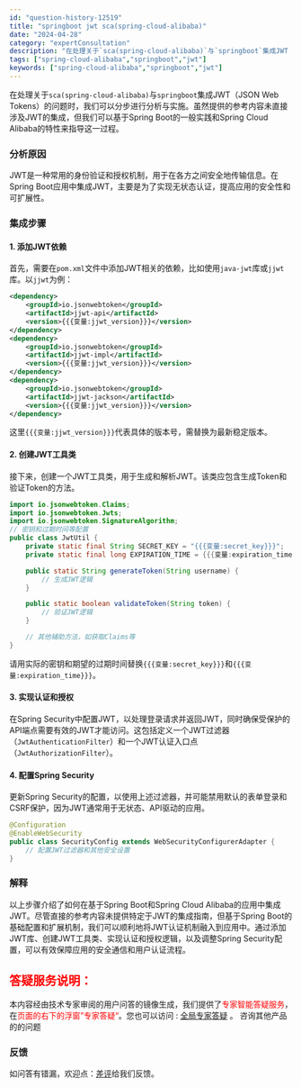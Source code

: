 ```yaml
---
id: "question-history-12519"
title: "springboot jwt sca(spring-cloud-alibaba)"
date: "2024-04-28"
category: "expertConsultation"
description: "在处理关于`sca(spring-cloud-alibaba)`与`springboot`集成JWT（JSON Web Tokens）的问题时，我们可以分步进行分析与实施。虽然提供的参考内容未直接涉及JWT的集成，但我们可以基于Spring Boot的一般实践和Spring Cloud Alibab"
tags: ["spring-cloud-alibaba","springboot","jwt"]
keywords: ["spring-cloud-alibaba","springboot","jwt"]
---
```


在处理关于`sca(spring-cloud-alibaba)`与`springboot`集成JWT（JSON Web Tokens）的问题时，我们可以分步进行分析与实施。虽然提供的参考内容未直接涉及JWT的集成，但我们可以基于Spring Boot的一般实践和Spring Cloud Alibaba的特性来指导这一过程。

### 分析原因

JWT是一种常用的身份验证和授权机制，用于在各方之间安全地传输信息。在Spring Boot应用中集成JWT，主要是为了实现无状态认证，提高应用的安全性和可扩展性。

### 集成步骤

#### 1. 添加JWT依赖

首先，需要在`pom.xml`文件中添加JWT相关的依赖，比如使用`java-jwt`库或`jjwt`库。以`jjwt`为例：
```xml
<dependency>
    <groupId>io.jsonwebtoken</groupId>
    <artifactId>jjwt-api</artifactId>
    <version>{{{变量:jjwt_version}}}</version>
</dependency>
<dependency>
    <groupId>io.jsonwebtoken</groupId>
    <artifactId>jjwt-impl</artifactId>
    <version>{{{变量:jjwt_version}}}</version>
</dependency>
<dependency>
    <groupId>io.jsonwebtoken</groupId>
    <artifactId>jjwt-jackson</artifactId>
    <version>{{{变量:jjwt_version}}}</version>
</dependency>
```
这里`{{{变量:jjwt_version}}}`代表具体的版本号，需替换为最新稳定版本。

#### 2. 创建JWT工具类

接下来，创建一个JWT工具类，用于生成和解析JWT。该类应包含生成Token和验证Token的方法。

```java
import io.jsonwebtoken.Claims;
import io.jsonwebtoken.Jwts;
import io.jsonwebtoken.SignatureAlgorithm;
// 密钥和过期时间等配置
public class JwtUtil {
    private static final String SECRET_KEY = "{{{变量:secret_key}}}";
    private static final long EXPIRATION_TIME = {{{变量:expiration_time}}} * 1000; // 转换为毫秒

    public static String generateToken(String username) {
        // 生成JWT逻辑
    }

    public static boolean validateToken(String token) {
        // 验证JWT逻辑
    }

    // 其他辅助方法，如获取Claims等
}
```
请用实际的密钥和期望的过期时间替换`{{{变量:secret_key}}}`和`{{{变量:expiration_time}}}`。

#### 3. 实现认证和授权

在Spring Security中配置JWT，以处理登录请求并返回JWT，同时确保受保护的API端点需要有效的JWT才能访问。这包括定义一个JWT过滤器（`JwtAuthenticationFilter`）和一个JWT认证入口点（`JwtAuthorizationFilter`）。

#### 4. 配置Spring Security

更新Spring Security的配置，以使用上述过滤器，并可能禁用默认的表单登录和CSRF保护，因为JWT通常用于无状态、API驱动的应用。

```java
@Configuration
@EnableWebSecurity
public class SecurityConfig extends WebSecurityConfigurerAdapter {
    // 配置JWT过滤器和其他安全设置
}
```

### 解释

以上步骤介绍了如何在基于Spring Boot和Spring Cloud Alibaba的应用中集成JWT。尽管直接的参考内容未提供特定于JWT的集成指南，但基于Spring Boot的基础配置和扩展机制，我们可以顺利地将JWT认证机制融入到应用中。通过添加JWT库、创建JWT工具类、实现认证和授权逻辑，以及调整Spring Security配置，可以有效保障应用的安全通信和用户认证流程。
## <font color="#FF0000">答疑服务说明：</font> 

本内容经由技术专家审阅的用户问答的镜像生成，我们提供了<font color="#FF0000">专家智能答疑服务</font>，在<font color="#FF0000">页面的右下的浮窗”专家答疑“</font>。您也可以访问 : [全局专家答疑](https://opensource.alibaba.com/chatBot) 。 咨询其他产品的的问题

### 反馈
如问答有错漏，欢迎点：[差评](https://ai.nacos.io/user/feedbackByEnhancerGradePOJOID?enhancerGradePOJOId=12612)给我们反馈。

